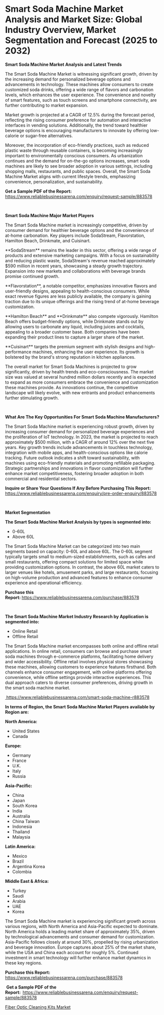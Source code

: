 <p><h1>Smart Soda Machine Market Analysis and Market Size: Global Industry Overview, Market Segmentation and Forecast (2025 to 2032)</h1></p><p><strong>Smart Soda Machine Market Analysis and Latest Trends</strong></p>
<p><p>The Smart Soda Machine Market is witnessing significant growth, driven by the increasing demand for personalized beverage options and advancements in technology. These machines allow consumers to create customized soda drinks, offering a wide range of flavors and carbonation levels, which enhances the user experience. The convenience and novelty of smart features, such as touch screens and smartphone connectivity, are further contributing to market expansion.</p><p>Market growth is projected at a CAGR of 12.5% during the forecast period, reflecting the rising consumer preference for automation and interactive interfaces in vending solutions. Additionally, the trend toward healthier beverage options is encouraging manufacturers to innovate by offering low-calorie or sugar-free alternatives. </p><p>Moreover, the incorporation of eco-friendly practices, such as reduced plastic waste through reusable containers, is becoming increasingly important to environmentally conscious consumers. As urbanization continues and the demand for on-the-go options increases, smart soda machines are likely to see broader adoption in various settings, including shopping malls, restaurants, and public spaces. Overall, the Smart Soda Machine Market aligns with current lifestyle trends, emphasizing convenience, personalization, and sustainability.</p></p>
<p><strong>Get a Sample PDF of the Report:&nbsp;</strong> <a href="https://www.reliablebusinessarena.com/enquiry/request-sample/883578?utm_campaign=2264&utm_medium=2&utm_source=Github&utm_content=ia&utm_term=08022025&utm_id=smart-soda-machine">https://www.reliablebusinessarena.com/enquiry/request-sample/883578</a></p>
<p>&nbsp;</p>
<p><strong>Smart Soda Machine Major Market Players</strong></p>
<p><p>The Smart Soda Machine market is increasingly competitive, driven by consumer demand for healthier beverage options and the convenience of at-home carbonation. Key players include SodaStream, Flavorstation, Hamilton Beach, Drinkmate, and Cuisinart.</p><p>**SodaStream** remains the leader in this sector, offering a wide range of products and extensive marketing campaigns. With a focus on sustainability and reducing plastic waste, SodaStream's revenue reached approximately $590 million in recent years, showcasing a steady growth trajectory. Expansion into new markets and collaborations with beverage brands promise continued growth.</p><p>**Flavorstation**, a notable competitor, emphasizes innovative flavors and user-friendly designs, appealing to health-conscious consumers. While exact revenue figures are less publicly available, the company is gaining traction due to its unique offerings and the rising trend of at-home beverage customization. </p><p>**Hamilton Beach** and **Drinkmate** also compete vigorously. Hamilton Beach offers budget-friendly options, while Drinkmate stands out by allowing users to carbonate any liquid, including juices and cocktails, appealing to a broader customer base. Both companies have been expanding their product lines to capture a larger share of the market.</p><p>**Cuisinart** targets the premium segment with stylish designs and high-performance machines, enhancing the user experience. Its growth is bolstered by the brand's strong reputation in kitchen appliances.</p><p>The overall market for Smart Soda Machines is projected to grow significantly, driven by health trends and eco-consciousness. The market size was valued at several hundred million dollars recently and is expected to expand as more consumers embrace the convenience and customization these machines provide. As innovations continue, the competitive landscape will likely evolve, with new entrants and product enhancements further stimulating growth.</p></p>
<p>&nbsp;</p>
<p><strong>What Are The Key Opportunities For Smart Soda Machine Manufacturers?</strong></p>
<p><p>The Smart Soda Machine market is experiencing robust growth, driven by increasing consumer demand for personalized beverage experiences and the proliferation of IoT technology. In 2023, the market is projected to reach approximately $500 million, with a CAGR of around 12% over the next five years. Key growth trends include advancements in touchless technology, integration with mobile apps, and health-conscious options like calorie tracking. Future outlook indicates a shift toward sustainability, with machines using eco-friendly materials and promoting refillable packaging. Strategic partnerships and innovations in flavor customization will further enhance market competitiveness, fostering broader adoption in both commercial and residential sectors.</p></p>
<p><strong>Inquire or Share Your Questions If Any Before Purchasing This Report:</strong> <a href="https://www.reliablebusinessarena.com/enquiry/pre-order-enquiry/883578?utm_campaign=2264&utm_medium=2&utm_source=Github&utm_content=ia&utm_term=08022025&utm_id=smart-soda-machine">https://www.reliablebusinessarena.com/enquiry/pre-order-enquiry/883578</a></p>
<p>&nbsp;</p>
<p><strong>Market Segmentation</strong></p>
<p><strong>The Smart Soda Machine Market Analysis by types is segmented into:</strong></p>
<p><ul><li>0-60L</li><li>Above 60L</li></ul></p>
<p><p>The Smart Soda Machine Market can be categorized into two main segments based on capacity: 0-60L and above 60L. The 0-60L segment typically targets small to medium-sized establishments, such as cafes and small restaurants, offering compact solutions for limited space while providing customization options. In contrast, the above 60L market caters to larger venues like hotels, amusement parks, and large restaurants, focusing on high-volume production and advanced features to enhance consumer experience and operational efficiency.</p></p>
<p><strong>Purchase this Report:&nbsp;</strong><a href="https://www.reliablebusinessarena.com/purchase/883578?utm_campaign=2264&utm_medium=2&utm_source=Github&utm_content=ia&utm_term=08022025&utm_id=smart-soda-machine">https://www.reliablebusinessarena.com/purchase/883578</a></p>
<p>&nbsp;</p>
<p><strong>The Smart Soda Machine Market Industry Research by Application is segmented into:</strong></p>
<p><ul><li>Online Retail</li><li>Offline Retail</li></ul></p>
<p><p>The Smart Soda Machine market encompasses both online and offline retail applications. In online retail, consumers can browse and purchase smart soda machines through e-commerce platforms, facilitating home delivery and wider accessibility. Offline retail involves physical stores showcasing these machines, allowing customers to experience features firsthand. Both channels enhance consumer engagement, with online platforms offering convenience, while offline settings provide interactive experiences. This dual approach caters to diverse consumer preferences, driving growth in the smart soda machine market.</p></p>
<p><a href="https://www.reliablebusinessarena.com/smart-soda-machine-r883578?utm_campaign=2264&utm_medium=2&utm_source=Github&utm_content=ia&utm_term=08022025&utm_id=smart-soda-machine">&nbsp;https://www.reliablebusinessarena.com/smart-soda-machine-r883578</a></p>
<p><strong>In terms of Region, the Smart Soda Machine Market Players available by Region are:</strong></p>
<p>
    <p> <strong> North America: </strong>
        <ul>
            <li>United States</li>
            <li>Canada</li>
        </ul>
        </p> 
    <p> <strong> Europe: </strong>
        <ul>
            <li>Germany</li>
            <li>France</li>
            <li>U.K.</li>
            <li>Italy</li>
            <li>Russia</li>
        </ul>
        </p> 
    <p> <strong> Asia-Pacific: </strong>
        <ul>
            <li>China</li>
            <li>Japan</li>
            <li>South Korea</li>
            <li>India</li>
            <li>Australia</li>
            <li>China Taiwan</li>
            <li>Indonesia</li>
            <li>Thailand</li>
            <li>Malaysia</li>
        </ul>
        </p> 
    <p> <strong> Latin America: </strong>
        <ul>
            <li>Mexico</li>
            <li>Brazil</li>
            <li>Argentina Korea</li>
            <li>Colombia</li>
        </ul>
        </p> 
    <p> <strong> Middle East & Africa: </strong>
        <ul>
            <li>Turkey</li>
            <li>Saudi</li>
            <li>Arabia</li>
            <li>UAE</li>
            <li>Korea</li>
        </ul>
    </p>
    </p>
<p><p>The Smart Soda Machine market is experiencing significant growth across various regions, with North America and Asia-Pacific expected to dominate. North America holds a leading market share of approximately 35%, driven by technological advancements and consumer demand for customization. Asia-Pacific follows closely at around 30%, propelled by rising urbanization and beverage innovation. Europe captures about 25% of the market share, while the USA and China each account for roughly 5%. Continued investment in smart technology will further enhance market dynamics in these key regions.</p></p>
<p><strong>Purchase this Report: </strong><a href="https://www.reliablebusinessarena.com/purchase/883578?utm_campaign=2264&utm_medium=2&utm_source=Github&utm_content=ia&utm_term=08022025&utm_id=smart-soda-machine">https://www.reliablebusinessarena.com/purchase/883578</a></p>
<p>&nbsp;<strong>Get a Sample PDF of the Report:&nbsp;&nbsp;</strong><a href="https://www.reliablebusinessarena.com/enquiry/request-sample/883578?utm_campaign=2264&utm_medium=2&utm_source=Github&utm_content=ia&utm_term=08022025&utm_id=smart-soda-machine">https://www.reliablebusinessarena.com/enquiry/request-sample/883578</a></p>
<p><strong></strong></p>
<p><p><a href="https://github.com/edacruz6/Market-Research-Report-List-1/blob/main/fiber-optic-cleaning-kits-market.md?utm_campaign=2264&utm_medium=2&utm_source=Github&utm_content=ia&utm_term=08022025&utm_id=smart-soda-machine">Fiber Optic Cleaning Kits Market</a></p></p>